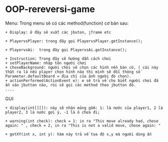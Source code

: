 ﻿# OOP-rereversi-game
Menu:
  Trong menu sẽ có các method(function) cơ bản sau:
    
    + Display: ở đây sẽ xuất các jbuton, jframe etc
    
    + PlayervsPlayer: trong đây gọi PlayervsPlayer.getInstance();
    
    + PlayervsAi:  trong đây gọi PlayervsAi.getInstance();
    
    + Instruction: Trong đây sẽ hướng dẫn cách chơi
    + setPlayerName: nhập tên người chơi
    + choseBackground: người chơi sẽ chọn các hình nền bàn cờ, ( cái này thật ra là nếu player chọn hình nào thì mình sẽ đổi thông số Parameter.defaultBoard = địa chỉ của ảnh người đó chọn).
    + actionPerformed(ActionEvent e): e sẽ trả về cho biết người chơi đã ấn vào jbutton nào, rùi sẽ gọi các method theo jbutton đó.
    ....
    
    
 GUI:
 
    + display(int[][]): này sẽ nhận mảng gồm: 1: là nước của player1, 2 là player2, 3 là nước gợi ý, -1 là ô chưa đi; 
    
    + warning(int check): check = 1: in ra "This move already had, chose again: " , check = 2, in ra "This is not a valid move, chose again: "
    
    + getXY(int x, int y): hàm này trả về tọa độ x,y mà người dùng ấn
